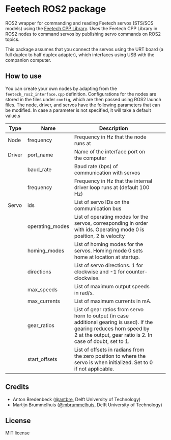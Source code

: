 # Feetech ROS2 package
ROS2 wrapper for commanding and reading Feetech servos (STS/SCS models) using the [Feetech CPP Library](https://github.com/BioMorphic-Intelligence-Lab/feetech_cpp_lib). Uses the Feetech CPP Library in ROS2 nodes to command servos by publishing servo commands on ROS2 topics.

This package assumes that you connect the servos using the URT board (a full duplex to half duplex adapter), which interfaces using USB with the companion computer.

## How to use
You can create your own nodes by adapting from the `feetech_ros2_interface.cpp` definition. Configurations for the nodes are stored in the files under `config`, which are then passed using ROS2 launch files. The node, driver, and servos have the following parameters that can be modified. In case a parameter is not specified, it will take a default value.s

| **Type** | **Name**           | **Description**                                                                                                                                                                        |   |   |
|----------|--------------------|----------------------------------------------------------------------------------------------------------------------------------------------------------------------------------------|---|---|
| Node     | frequency          | Frequency in Hz that the node runs at                                                                                                                                                  |   |   |
| Driver   | port_name          | Name of the interface port on the computer                                                                                                                                             |   |   |
|          | baud_rate          | Baud rate (bps) of communication with servos                                                                                                                                           |   |   |
|          | frequency          | Frequency in Hz that the internal driver loop runs at (default 100 Hz)                                                                                                                 |   |   |
| Servo    | ids                | List of servo IDs on the communication bus                                                                                                                                             |   |   |
|          | operating_modes    | List of operating modes for the servos, corresponding in order with ids. Operating mode 0 is position, 2 is velocity                                                                   |   |   |
|          | homing_modes       | List of homing modes for the servos. Homing mode 0 sets home at location at startup.                                                                                                   |   |   |
|          | directions         | List of servo directions. 1 for clockwise and -1 for counter-clockwise.                                                                                                                |   |   |
|          | max_speeds         | List of maximum output speeds in rad/s.                                                                                                                                                |   |   |
|          | max_currents       | List of maximum currents in mA.                                                                                                                                                        |   |   |
|          | gear_ratios        | List of gear ratios from servo horn to output (in case additional gearing is used). If the gearing reduces horn speed by 2 at the output, gear ratio is 2. In case of doubt, set to 1. |   |   |
|          | start_offsets        | List of offsets in radians from the zero position to where the servo is when initialized. Set to 0 if not applicable. |   |   |


## Credits
- Anton Bredenbeck ([@antbre](https://github.com/antbre), Delft University of Technology)
- Martijn Brummelhuis ([@mbrummelhuis](https://github.com/mbrummelhuis), Delft University of Technology)

## License
MIT license
